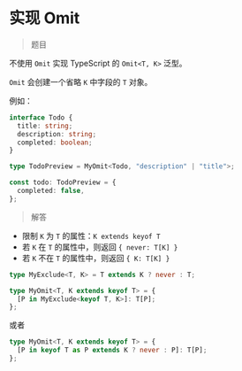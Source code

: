 # 实现 Omit

<BtnGroup 
  issue="https://tsch.js.org/3/solutions"
  answer="https://github.com/type-challenges/type-challenges/issues/31909"
/>

> 题目

不使用 `Omit` 实现 TypeScript 的 `Omit<T, K>` 泛型。

`Omit` 会创建一个省略 `K` 中字段的 `T` 对象。

例如：

```ts
interface Todo {
  title: string;
  description: string;
  completed: boolean;
}

type TodoPreview = MyOmit<Todo, "description" | "title">;

const todo: TodoPreview = {
  completed: false,
};
```

> 解答

- 限制 `K` 为 `T` 的属性：`K extends keyof T`
- 若 `K` 在 `T` 的属性中，则返回 `{ never: T[K] }`
- 若 `K` 不在 `T` 的属性中，则返回 `{ K: T[K] }`

```ts
type MyExclude<T, K> = T extends K ? never : T;

type MyOmit<T, K extends keyof T> = {
  [P in MyExclude<keyof T, K>]: T[P];
};
```

或者

```ts
type MyOmit<T, K extends keyof T> = {
  [P in keyof T as P extends K ? never : P]: T[P];
};
```
